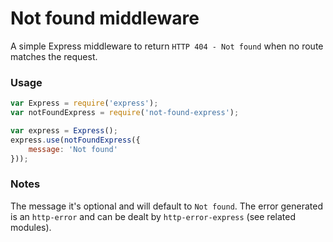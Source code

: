 # Not found middleware

A simple Express middleware to return `HTTP 404 - Not found` when no route matches the request.

### Usage

```javascript
var Express = require('express');
var notFoundExpress = require('not-found-express');

var express = Express();
express.use(notFoundExpress({
    message: 'Not found'
}));
```

### Notes
The message it's optional and will default to `Not found`. The error generated is an `http-error` and can be dealt by `http-error-express` (see related modules).
